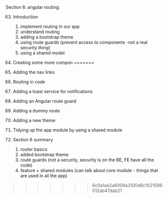 Section 6: angular routing:

63. Introduction

    1. implement routing in our app
    2. understand routing
    3. adding a bootstrap theme
    4. using route guards (prevent access to components -not a real security thing)
    5. using a shared model

64. Creating some more compon
=======
65. Adding the nav links
66. Routing in code
67. Adding a toast service for notifications
69. Adding an Angular route guard
70. Adding a dummy route
71. Adding a new theme
72. Tidying up the app module by using a shared module
73. Section 6 summary
    1. router basics
    2. added bootstrap theme
    3. route guards (not a security, security is on the BE, FE have all the code)
    4. feature + shared modules (can talk about core module - things that are used in all the app) 
>>>>>>> 6c0a1ae2a6009a3100d8c1021599012ab47dab21



